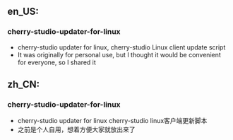 ## en_US:

### cherry-studio-updater-for-linux
- cherry-studio updater for linux, cherry-studio Linux client update script
- It was originally for personal use, but I thought it would be convenient for everyone, so I shared it

## zh_CN:

### cherry-studio-updater-for-linux
- cherry-studio updater for linux cherry-studio linux客户端更新脚本
- 之前是个人自用，想着方便大家就放出来了
